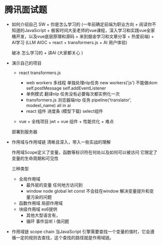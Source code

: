 # 腾讯面试题

- 如何介绍自己
    SW + 你是怎么学习的 (一年前确定前端为职业方向 + 阅读你不知道的JavaScript + 极客时间大圣老师的vue课程，深入学习和实践vue全家桶开发，以及vue底层原理和源码 + 来到掘金学习和文章分享 + 热爱前端) + AI学习 (LLM AIGC + react + transformers.js + AI 用户体验)

    破冰 怎么学习的 + 讲AI (大家都关心 ) 

- 演示自己的项目 
    - react  transformers.js  
        - web workers  多线程 单独处理nlp任务 
            new workers('js')  不能做dom   self.postMessage self.addEventListener
        - 单例模式
            翻译nlp 任务没有必要每次都实例化一次
        - transformers.js  浏览器端nlp 任务
            pipeline('translator', modeel_name)
            all in ai
        - react 组件 进度条 (模型下载) select组件

    - vue + 全栈项目 
        jwt + vue 组件 + 性能优化 + 难点

    部署到服务器

- 作用域与作用域链
    清晰且深入，带入一些实战的理解 

    作用域Scope定义了变量，函数等标识符在何处以及如何可以被访问
    它限定了变量的生命周期和可见性 

    三种类型
    - 全局作用域
        - 最外层的变量 任何地方访问到
        - window node global let const  不会挂在window
            解决变量提升和变量污染的问题
    - 函数作用域
        局部作用域
    - 块级作用域  es6提供
        - 其他大型语言有，
        - 循环 事件监听 i 值问题

- 作用域链 scope chain
    当JavaScript 引擎需要查找一个变量的值时，它会遵循一定的规则去查找，这个查找的路径就是作用域链。

    

